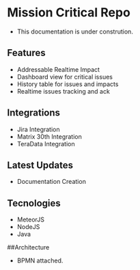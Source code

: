 # Mission Critical Repo

- This documentation is under constrution.

## Features
- Addressable Realtime Impact
- Dashboard view for critical issues
- History table for issues and impacts
- Realtime issues tracking and ack

## Integrations

- Jira Integration
- Matrix 30th Integration
- TeraData Integration

## Latest Updates

- Documentation Creation

## Tecnologies

- MeteorJS
- NodeJS
- Java

##Architecture

- BPMN attached.
